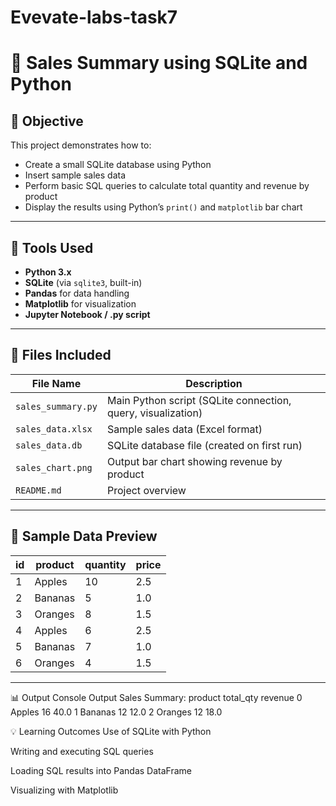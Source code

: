 # Evevate-labs-task7
# 🛒 Sales Summary using SQLite and Python

## 📌 Objective
This project demonstrates how to:
- Create a small SQLite database using Python
- Insert sample sales data
- Perform basic SQL queries to calculate total quantity and revenue by product
- Display the results using Python’s `print()` and `matplotlib` bar chart

---

## 🧰 Tools Used
- **Python 3.x**
- **SQLite** (via `sqlite3`, built-in)
- **Pandas** for data handling
- **Matplotlib** for visualization
- **Jupyter Notebook / .py script**

---

## 📁 Files Included

| File Name         | Description |
|------------------|-------------|
| `sales_summary.py` | Main Python script (SQLite connection, query, visualization) |
| `sales_data.xlsx` | Sample sales data (Excel format) |
| `sales_data.db`   | SQLite database file (created on first run) |
| `sales_chart.png` | Output bar chart showing revenue by product |
| `README.md`       | Project overview |

---

## 🧪 Sample Data Preview

| id | product | quantity | price |
|----|---------|----------|-------|
| 1  | Apples  | 10       | 2.5   |
| 2  | Bananas | 5        | 1.0   |
| 3  | Oranges | 8        | 1.5   |
| 4  | Apples  | 6        | 2.5   |
| 5  | Bananas | 7        | 1.0   |
| 6  | Oranges | 4        | 1.5   |

---

📊 Output
Console Output
Sales Summary:
   product  total_qty  revenue
0  Apples         16     40.0
1  Bananas        12     12.0
2  Oranges        12     18.0

💡 Learning Outcomes
Use of SQLite with Python

Writing and executing SQL queries

Loading SQL results into Pandas DataFrame

Visualizing with Matplotlib



